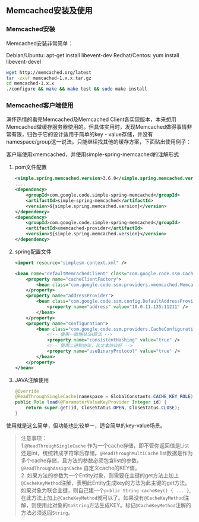 ## Memcached安装及使用

### Memcached安装

Memcached安装非常简单：

Debian/Ubuntu: apt-get install libevent-dev Redhat/Centos: yum install libevent-devel 

```bash
wget http://memcached.org/latest
tar -zxvf memcached-1.x.x.tar.gz
cd memcached-1.x.x
./configure && make && make test && sudo make install
```

### Memcached客户端使用

满怀热情的看完Memcached及Memcached Client各实现版本，本来想用Memcached做缓存服务器使用的。但具体实用时，发现Memcached做得事情非常有限，归咎于它的设计适用于简单的key - value存储，并没有namespace/group这一说法。只能继续找其他的缓存方案，下面贴出使用例子：

客户端使用xmemcached，并使用simple-spring-memcached的注解形式

1. pom文件配置

	```xml
	<simple.spring.memcached.version>3.6.0</simple.spring.memcached.version>
	....
	<dependency>
		<groupId>com.google.code.simple-spring-memcached</groupId>
		<artifactId>simple-spring-memcached</artifactId>
		<version>${simple.spring.memcached.version}</version>
	</dependency>
	<dependency>
		<groupId>com.google.code.simple-spring-memcached</groupId>
		<artifactId>xmemcached-provider</artifactId>
		<version>${simple.spring.memcached.version}</version>
	</dependency>
	```
2. spring配置文件

	```xml
	<import resource="simplesm-context.xml" />
	
	<bean name="defaultMemcachedClient" class="com.google.code.ssm.CacheFactory">
		<property name="cacheClientFactory">
			<bean class="com.google.code.ssm.providers.xmemcached.MemcacheClientFactoryImpl" />
		</property>
		<property name="addressProvider">
			<bean class="com.google.code.ssm.config.DefaultAddressProvider">
				<property name="address" value="10.0.11.135:11211" />
			</bean>
		</property>
		<property name="configuration">
			<bean class="com.google.code.ssm.providers.CacheConfiguration">
				<!-- 使用一致性HASH算法 -->
				<property name="consistentHashing" value="true" />
				<!-- 使用二进制协议，比文本协议好 -->
				<property name="useBinaryProtocol" value="true" />
			</bean>
		</property>
	</bean>
	```
3. JAVA注解使用

	```java
	@Override
	@ReadThroughSingleCache(namespace = GlobalConstants.CACHE_KEY_ROLE)
	public Role load(@ParameterValueKeyProvider Integer id) {
		return super.get(id, CloseStatus.OPEN, CloseStatus.CLOSE);
	}
	```
	
使用就是这么简单，但功能也比较单一，适合简单的key-value场景。

> 注意事项：  
> 1.`@ReadThroughSingleCache` 作为一个cache存储，即不管你返回值是List还是int，统统转成字符窜后存储。`@ReadThroughMultiCache` list数据是作为多个cache存储，且方法的参数必须包含list的参数。`@ReadThroughAssignCache` 自定义cache的KEY值。  
> 2. 如果方法的参数为一个Entity对象，则需要在主键的get方法上加上`@CacheKeyMethod`注解，表明此Entity生成key的方法为此主键的get方法。如果对象为联合主键，则自己建一个`public String cacheKey() { ... }`,在此方法上加上`@CacheKeyMethod`就可以了。如果没有`@CacheKeyMethod`注解，则使用此对象的`toString`方法生成KEY。标记`@CacheKeyMethod`注解的方法必须返回`String`。

